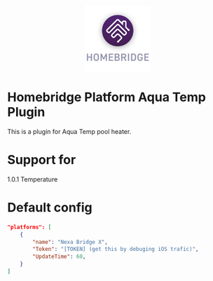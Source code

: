 
<p align="center">
<img alt="Home Bridge logotype" src="https://github.com/homebridge/branding/raw/master/logos/homebridge-wordmark-logo-vertical.png" width="150">
</p>

# Homebridge Platform Aqua Temp Plugin
This is a plugin for Aqua Temp pool heater.

# Support for
1.0.1 Temperature


# Default config
```json
"platforms": [
    {
        "name": "Nexa Bridge X",
        "Token": "[TOKEN] (get this by debuging iOS trafic)",
        "UpdateTime": 60,
    }
]
```
